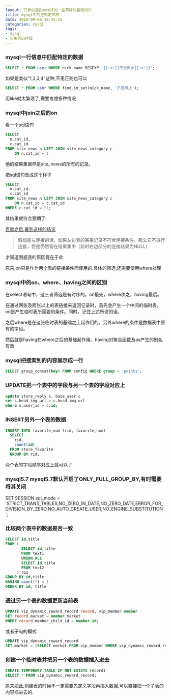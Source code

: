 ```yaml
---
layout: 开发中遇到mysql的一些零碎的基础知识
title: mysql中的正则定界符
date: 2018-09-06 19:45:55
categories: mysql
tags: 
- mysql
- 实用代码片段
---
```


### mysql一行信息中匹配特定的数据
```sql
SELECT * FROM user WHERE nick_name REGEXP '[[:<:]]不觉风止[[:>:]]';
```
如果是类似"1,2,3,4"这种,不用正则也可以
```sql
SELECT * FROM user WHERE find_in_set(nick_name, '不觉风止');
```
用like就太繁琐了,需要考虑多种情况

### mysql中join之后的on
看一个sql语句
```sql
SELECT
  n.cat_id,
  c.cat_id
FROM site_news n LEFT JOIN site_news_category c
    ON n.cat_id = 1
```
他的结果集居然是site_news的所有的记录。

把sql语句改成这个样子
```sql
SELECT
  n.cat_id,
  c.cat_id
FROM site_news n LEFT JOIN site_news_category c
    ON n.cat_id = c.cat_id
WHERE c.cat_id = 21;
```
其结果就符合预期了.

[百度之后,看到这样的结论](https://blog.csdn.net/qq_33864656/article/details/77838258)

> 假如是左连接的话，如果左边表的某条记录不符合连接条件，那么它不进行连接，但是仍然留在结果集中（此时右边部分的连接结果为NULL）

才知道困惑我的原因竟在于此

原来,on只是作为两个表的链接条件而使用的.具体的筛选,还需要使用where处理

### mysql中的on、where、having之间的区别 
    
在select语句中，这三者筛选是有时序的。on最先，where次之，having最后。

在通过两张及两张以上的表链接来返回记录时，首先会产生一个中间的临时表。on是产生临时表所需要的条件。同时，记住上述所说的话。

之后where是在这张临时表的基础之上起作用的。另外where的条件是数据表中原有的字段。

然后就是having在where之后的基础起作用。having对聚合函数及as产生的别名有效

### mysql把搜索到的内容展示成一行
```sql
SELECT group_concat(key) FROM config WHERE group = 'points';
```

### UPDATE把一个表中的字段与另一个表的字段对应上
```sql
update store_reply s, base_user c
set s.head_img_url = c.head_img_url
where s.user_id = c.id;
```

### INSERT另外一个表的数据
```sql
INSERT INTO favorite_num (rid, favorite_num)
  SELECT
    rid,
    count(id)
  FROM store_favorite
  GROUP BY rid;
```

两个表的字段顺序对应上就可以了

### mysql5.7 mysql5.7默认开启了ONLY_FULL_GROUP_BY,有时需要将其关闭

SET SESSION sql_mode = 'STRICT_TRANS_TABLES,NO_ZERO_IN_DATE,NO_ZERO_DATE,ERROR_FOR_DIVISION_BY_ZERO,NO_AUTO_CREATE_USER,NO_ENGINE_SUBSTITUTION ';

### 比较两个表中的数据是否一致

```sql
SELECT id,title
FROM (
       SELECT id,title
       FROM text1
       UNION ALL
       SELECT id,title
       FROM text2
     ) tb1
GROUP BY id,title
HAVING count(*) = 1
ORDER BY id, title
```

### 通过另一个表的数据更新当前表

```sql
UPDATE vip_dynamic_reward_record record, vip_member member
SET record.market = member.market
WHERE record.member_child_id = member.id;
```
或者子句的模式
```sql
UPDATE vip_dynamic_reward_record
SET market = (SELECT market FROM vip_member WHERE vip_dynamic_reward_record.member_child_id = vip_member.id);
```

### 创建一个临时表并把另一个表的数据插入进去

```sql
CREATE TEMPORARY TABLE IF NOT EXISTS record1
SELECT * FROM vip_dynamic_reward_record;
```

原来如此,创建表的时候不一定需要先定义字段再插入数据,可以直接把一个子表的内容插进去的.